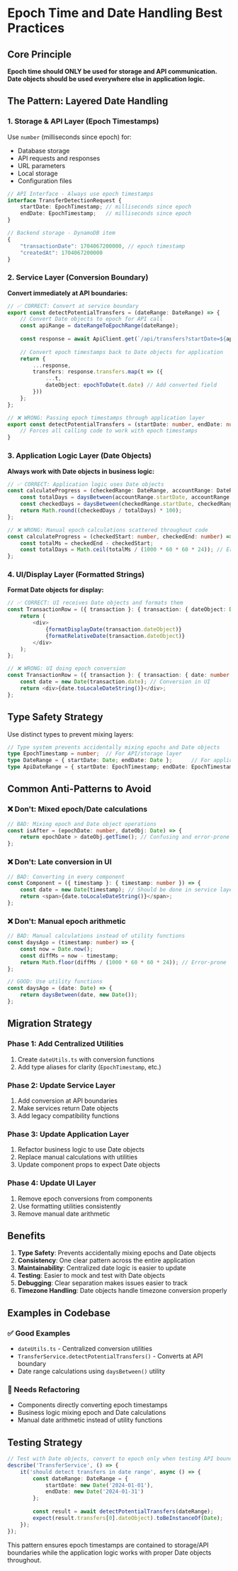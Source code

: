# Epoch Time and Date Handling Best Practices

## Core Principle

**Epoch time should ONLY be used for storage and API communication. Date objects should be used everywhere else in application logic.**

## The Pattern: Layered Date Handling

### 1. Storage & API Layer (Epoch Timestamps)

Use `number` (milliseconds since epoch) for:
- Database storage
- API requests and responses  
- URL parameters
- Local storage
- Configuration files

```typescript
// API Interface - Always use epoch timestamps
interface TransferDetectionRequest {
    startDate: EpochTimestamp; // milliseconds since epoch
    endDate: EpochTimestamp;   // milliseconds since epoch
}

// Backend storage - DynamoDB item
{
    "transactionDate": 1704067200000, // epoch timestamp
    "createdAt": 1704067200000
}
```

### 2. Service Layer (Conversion Boundary)

**Convert immediately at API boundaries:**

```typescript
// ✅ CORRECT: Convert at service boundary
export const detectPotentialTransfers = (dateRange: DateRange) => {
    // Convert Date objects to epoch for API call
    const apiRange = dateRangeToEpochRange(dateRange);
    
    const response = await ApiClient.get(`/api/transfers?startDate=${apiRange.startDate}`);
    
    // Convert epoch timestamps back to Date objects for application
    return {
        ...response,
        transfers: response.transfers.map(t => ({
            ...t,
            dateObject: epochToDate(t.date) // Add converted field
        }))
    };
};

// ❌ WRONG: Passing epoch timestamps through application layer  
export const detectPotentialTransfers = (startDate: number, endDate: number) => {
    // Forces all calling code to work with epoch timestamps
}
```

### 3. Application Logic Layer (Date Objects)

**Always work with Date objects in business logic:**

```typescript
// ✅ CORRECT: Application logic uses Date objects
const calculateProgress = (checkedRange: DateRange, accountRange: DateRange) => {
    const totalDays = daysBetween(accountRange.startDate, accountRange.endDate);
    const checkedDays = daysBetween(checkedRange.startDate, checkedRange.endDate);
    return Math.round((checkedDays / totalDays) * 100);
};

// ❌ WRONG: Manual epoch calculations scattered throughout code
const calculateProgress = (checkedStart: number, checkedEnd: number) => {
    const totalMs = checkedEnd - checkedStart;
    const totalDays = Math.ceil(totalMs / (1000 * 60 * 60 * 24)); // Error-prone
};
```

### 4. UI/Display Layer (Formatted Strings)

**Format Date objects for display:**

```typescript
// ✅ CORRECT: UI receives Date objects and formats them
const TransactionRow = ({ transaction }: { transaction: { dateObject: Date } }) => {
    return (
        <div>
            {formatDisplayDate(transaction.dateObject)}
            {formatRelativeDate(transaction.dateObject)}
        </div>
    );
};

// ❌ WRONG: UI doing epoch conversion
const TransactionRow = ({ transaction }: { transaction: { date: number } }) => {
    const date = new Date(transaction.date); // Conversion in UI
    return <div>{date.toLocaleDateString()}</div>;
};
```

## Type Safety Strategy

Use distinct types to prevent mixing layers:

```typescript
// Type system prevents accidentally mixing epochs and Date objects
type EpochTimestamp = number;  // For API/storage layer
type DateRange = { startDate: Date; endDate: Date };      // For application layer
type ApiDateRange = { startDate: EpochTimestamp; endDate: EpochTimestamp }; // For API boundaries
```

## Common Anti-Patterns to Avoid

### ❌ Don't: Mixed epoch/Date calculations

```typescript
// BAD: Mixing epoch and Date object operations
const isAfter = (epochDate: number, dateObj: Date) => {
    return epochDate > dateObj.getTime(); // Confusing and error-prone
};
```

### ❌ Don't: Late conversion in UI

```typescript
// BAD: Converting in every component
const Component = ({ timestamp }: { timestamp: number }) => {
    const date = new Date(timestamp); // Should be done in service layer
    return <span>{date.toLocaleDateString()}</span>;
};
```

### ❌ Don't: Manual epoch arithmetic

```typescript
// BAD: Manual calculations instead of utility functions  
const daysAgo = (timestamp: number) => {
    const now = Date.now();
    const diffMs = now - timestamp;
    return Math.floor(diffMs / (1000 * 60 * 60 * 24)); // Error-prone
};

// GOOD: Use utility functions
const daysAgo = (date: Date) => {
    return daysBetween(date, new Date());
};
```

## Migration Strategy

### Phase 1: Add Centralized Utilities
1. Create `dateUtils.ts` with conversion functions
2. Add type aliases for clarity (`EpochTimestamp`, etc.)

### Phase 2: Update Service Layer  
1. Add conversion at API boundaries
2. Make services return Date objects
3. Add legacy compatibility functions

### Phase 3: Update Application Layer
1. Refactor business logic to use Date objects
2. Replace manual calculations with utilities
3. Update component props to expect Date objects

### Phase 4: Update UI Layer
1. Remove epoch conversions from components
2. Use formatting utilities consistently  
3. Remove manual date arithmetic

## Benefits

1. **Type Safety**: Prevents accidentally mixing epochs and Date objects
2. **Consistency**: One clear pattern across the entire application
3. **Maintainability**: Centralized date logic is easier to update
4. **Testing**: Easier to mock and test with Date objects
5. **Debugging**: Clear separation makes issues easier to track
6. **Timezone Handling**: Date objects handle timezone conversion properly

## Examples in Codebase

### ✅ Good Examples

- `dateUtils.ts` - Centralized conversion utilities
- `TransferService.detectPotentialTransfers()` - Converts at API boundary
- Date range calculations using `daysBetween()` utility

### 🔄 Needs Refactoring

- Components directly converting epoch timestamps
- Business logic mixing epoch and Date calculations  
- Manual date arithmetic instead of utility functions

## Testing Strategy

```typescript
// Test with Date objects, convert to epoch only when testing API boundaries
describe('TransferService', () => {
    it('should detect transfers in date range', async () => {
        const dateRange: DateRange = {
            startDate: new Date('2024-01-01'),
            endDate: new Date('2024-01-31')
        };
        
        const result = await detectPotentialTransfers(dateRange);
        expect(result.transfers[0].dateObject).toBeInstanceOf(Date);
    });
});
```

This pattern ensures epoch timestamps are contained to storage/API boundaries while the application logic works with proper Date objects throughout.
